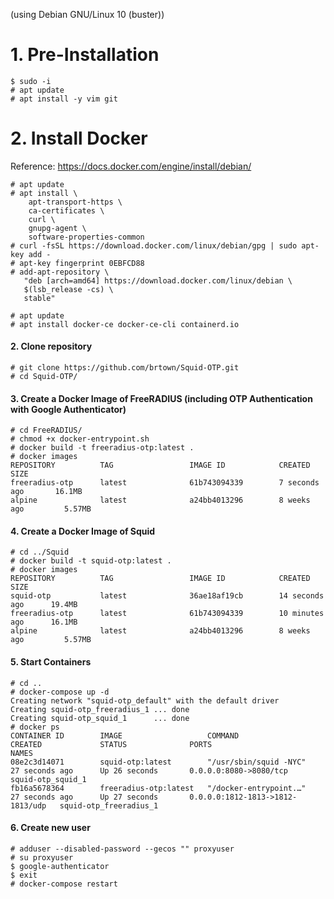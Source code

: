 (using Debian GNU/Linux 10 (buster)) 

# 1. Pre-Installation
```
$ sudo -i
# apt update
# apt install -y vim git
```
# 2. Install Docker
Reference: https://docs.docker.com/engine/install/debian/
```
# apt update
# apt install \
    apt-transport-https \
    ca-certificates \
    curl \
    gnupg-agent \
    software-properties-common
# curl -fsSL https://download.docker.com/linux/debian/gpg | sudo apt-key add -
# apt-key fingerprint 0EBFCD88
# add-apt-repository \
   "deb [arch=amd64] https://download.docker.com/linux/debian \
   $(lsb_release -cs) \
   stable"

# apt update
# apt install docker-ce docker-ce-cli containerd.io
```

#### 2. Clone repository
```
# git clone https://github.com/brtown/Squid-OTP.git
# cd Squid-OTP/
```

#### 3. Create a Docker Image of FreeRADIUS (including OTP Authentication with Google Authenticator)
```
# cd FreeRADIUS/
# chmod +x docker-entrypoint.sh
# docker build -t freeradius-otp:latest .
# docker images
REPOSITORY          TAG                 IMAGE ID            CREATED             SIZE
freeradius-otp      latest              61b743094339        7 seconds ago       16.1MB
alpine              latest              a24bb4013296        8 weeks ago         5.57MB
```

#### 4. Create a Docker Image of Squid
```
# cd ../Squid
# docker build -t squid-otp:latest .
# docker images
REPOSITORY          TAG                 IMAGE ID            CREATED             SIZE
squid-otp           latest              36ae18af19cb        14 seconds ago      19.4MB
freeradius-otp      latest              61b743094339        10 minutes ago      16.1MB
alpine              latest              a24bb4013296        8 weeks ago         5.57MB
```

#### 5. Start Containers
```
# cd ..
# docker-compose up -d
Creating network "squid-otp_default" with the default driver
Creating squid-otp_freeradius_1 ... done
Creating squid-otp_squid_1      ... done
# docker ps
CONTAINER ID        IMAGE                   COMMAND                  CREATED             STATUS              PORTS                              NAMES
08e2c3d14071        squid-otp:latest        "/usr/sbin/squid -NYC"   27 seconds ago      Up 26 seconds       0.0.0.0:8080->8080/tcp             squid-otp_squid_1
fb16a5678364        freeradius-otp:latest   "/docker-entrypoint.…"   27 seconds ago      Up 27 seconds       0.0.0.0:1812-1813->1812-1813/udp   squid-otp_freeradius_1
```

#### 6. Create new user
```
# adduser --disabled-password --gecos "" proxyuser
# su proxyuser
$ google-authenticator
$ exit
# docker-compose restart
```
